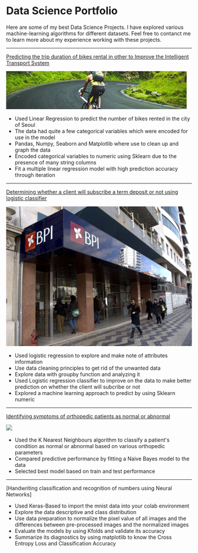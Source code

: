 # Data Science Portfolio

Here are some of my best Data Science Projects. I have explored various machine-learning algorithms for different datasets. Feel free to contanct me to learn more about my experience working with these projects.

***

[Predicting the trip duration of bikes rental in other to Improve the Intelligent Transport System](https://github.com/emani27/Emani_DataScience/blob/master/Linear_Regression%20Project.ipynb)

<img src="images/bike_image.jpg"/>

- Used Linear Regression to predict the number of bikes rented in the city of Seoul
- The data had quite a few categorical variables which were encoded for use in the model
- Pandas, Numpy, Seaborn and Matplotlib where use to clean up and graph the data
- Encoded categorical variables to numeric using Sklearn due to the presence of many string columns
- Fit a multiple linear regression model with high prediction accuracy through iteration

***

[Determining whether a client will subscribe a term deposit or not using logistic classifier](https://github.com/emani27/Emani_DataScience/blob/master/Logistic%20Regression%20Project.ipynb)

<img src="images/bank_image.jpg"/>

- Used logistic regression to explore and make note of attributes information 
- Use data cleaning principles to get rid of the unwanted data
- Explore data with groupby function and analyzing it
- Used Logistic regression classifier to improve on the data to make better prediction on whether the client will subcribe or not
- Explored a machine learning approach to predict by using Sklearn numeric 

***

[Identifying symptoms of orthopedic patients as normal or abnormal](/sample_page)

<img src="images/knn_image.jpg"/>

- Used the K Nearest Neighbours algorithm to classify a patient's condition as normal or abnormal based on various orthopedic parameters
- Compared predictive performance by fitting a Naive Bayes model to the data
- Selected best model based on train and test performance

***

[Handwriting classification and recognition of numbers using Neural Networks]

- Used Keras-Based to import the mnist data into your colab environment
- Explore the data descriptive and class distribution
- Use data preparation to normalize the pixel value of all images and the differences between pre-processed images and the normalized images 
- Evaluate the models by using Kfolds and validate its accuracy
- Summarize its diagnostics by using matplotlib to know the Cross Entropy Loss and Classification Accuracy

